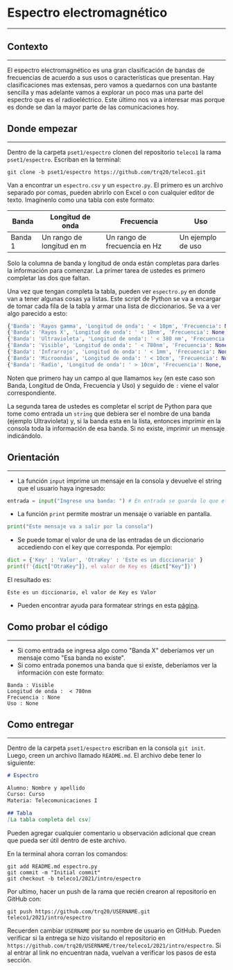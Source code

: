 # Espectro electromagnético
---

## Contexto
---
El espectro electromagnético es una gran clasificación de bandas de frecuencias de acuerdo a sus usos o características que presentan. Hay clasificaciones mas extensas, pero vamos a quedarnos con una bastante sencilla y mas adelante vamos a explorar un poco mas una parte del espectro que es el radioeléctrico. Este último nos va a interesar mas porque es donde se dan la mayor parte de las comunicaciones hoy.

## Donde empezar
---
Dentro de la carpeta `pset1/espectro` clonen del repositorio `teleco1` la rama `pset1/espectro`. Escriban en la terminal:

```
git clone -b pset1/espectro https://github.com/trq20/teleco1.git
```

Van a encontrar un `espectro.csv` y un `espectro.py`. El primero es un archivo separado por comas, pueden abrirlo con Excel o con cualquier editor de texto. Imagínenlo como una tabla con este formato:

| Banda | Longitud de onda | Frecuencia | Uso |
| ----- | ---------------- | ---------- | --- |
| Banda 1 | Un rango de longitud en m | Un rango de frecuencia en Hz | Un ejemplo de uso |

Solo la columna de banda y longitud de onda están completas para darles la información para comenzar. La primer tarea de ustedes es primero completar las dos que faltan.

Una vez que tengan completa la tabla, pueden ver `espectro.py` en donde van a tener algunas cosas ya listas. Este script de Python se va a encargar de tomar cada fila de la tabla y armar una lista de diccionarios. Se va a ver algo parecido a esto:

``` python
{'Banda': 'Rayos gamma', 'Longitud de onda': ' < 10pm', 'Frecuencia': None, 'Uso': None}
{'Banda': 'Rayos X', 'Longitud de onda': ' < 10nm', 'Frecuencia': None, 'Uso': None}
{'Banda': 'Ultravioleta', 'Longitud de onda': ' < 380 nm', 'Frecuencia': None, 'Uso': None}
{'Banda': 'Visible', 'Longitud de onda': ' < 780nm', 'Frecuencia': None, 'Uso': None}
{'Banda': 'Infrarrojo', 'Longitud de onda': ' < 1mm', 'Frecuencia': None, 'Uso': None}
{'Banda': 'Microondas', 'Longitud de onda': ' < 10cm', 'Frecuencia': None, 'Uso': None}
{'Banda': 'Radio', 'Longitud de onda': ' > 10cm', 'Frecuencia': None, 'Uso': None}
```

Noten que primero hay un campo al que llamamos `key` (en este caso son Banda, Longitud de Onda, Frecuencia y Uso) y seguido de `:` viene el valor correspondiente.

La segunda tarea de ustedes es completar el script de Python para que tome como entrada un `string` que debiera ser el nombre de una banda (ejemplo Ultravioleta) y, si la banda esta en la lista, entonces imprimir en la consola toda la información de esa banda. Si no existe, imprimir un mensaje indicándolo.

## Orientación
---
- La función `input` imprime un mensaje en la consola y devuelve el string que el usuario haya ingresado:

```python
entrada = input("Ingrese una banda: ") # En entrada se guarda lo que el usuario ingrese
```
- La función `print` permite mostrar un mensaje o variable en pantalla.

```python
print("Este mensaje va a salir por la consola")
```

- Se puede tomar el valor de una de las entradas de un diccionario accediendo con el key que corresponda. Por ejemplo:

```python
dict = {'Key' : 'Valor', 'OtraKey' : 'Este es un diccionario' }
print(f'{dict["OtraKey"]}, el valor de Key es {dict["Key"]}')
```

El resultado es:

```
Este es un diccionario, el valor de Key es Valor
```

- Pueden encontrar ayuda para formatear strings en esta [página](https://www.w3schools.com/python/ref_string_format.asp).

## Como probar el código
---
- Si como entrada se ingresa algo como "Banda X" deberíamos ver un mensaje como "Esa banda no existe".
- Si como entrada ponemos una banda que si existe, deberíamos ver la información con este formato:

```
Banda : Visible
Longitud de onda :  < 780nm
Frecuencia : None
Uso : None
```

## Como entregar
---
Dentro de la carpeta `pset1/espectro` escriban en la consola `git init`. Luego, creen un archivo llamado `README.md`. El archivo debe tener lo siguiente:

```markdown
# Espectro

Alumno: Nombre y apellido
Curso: Curso
Materia: Telecomunicaciones I

## Tabla
[La tabla completa del csv]
```

Pueden agregar cualquier comentario u observación adicional que crean que pueda ser útil dentro de este archivo.

En la terminal ahora corran los comandos:

```
git add README.md espectro.py
git commit -m "Initial commit"
git checkout -b teleco1/2021/intro/espectro
```

Por ultimo, hacer un push de la rama que recién crearon al repositorio en GitHub con:

```
git push https://github.com/trq20/USERNAME.git teleco1/2021/intro/espectro
```

Recuerden cambiar `USERNAME` por su nombre de usuario en GitHub. Pueden verificar si la entrega se hizo visitando el repositorio en `https://github.com/trq20/USERNAME/tree/teleco1/2021/intro/espectro`. Si al entrar al link no encuentran nada, vuelvan a verificar los pasos de esta sección.